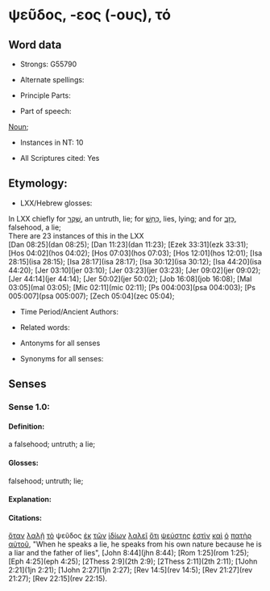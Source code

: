 # ψεῦδος, -εος (-ους), τό 

<!-- Status: S2=NeedsFinalCheck -->
<!-- Lexica used for edits: BDAG, FFM, LN, A-S  -->

## Word data

* Strongs: G55790

* Alternate spellings:

* Principle Parts: 

* Part of speech: 

[Noun](http://ugg.readthedocs.io/en/latest/noun.html); 

* Instances in NT: 10

* All Scriptures cited: Yes

## Etymology: 

* LXX/Hebrew glosses: 

In LXX chiefly for [שֶׁקֶר](//en-uhl/H8267), an untruth, lie;
for [כַּחַשׁ](//en-uhl/H3585), lies, lying; 
and for [כָּזָב](//en-uhl/H3577), falsehood, a lie;   
There are 23 instances of this in the LXX   
[Dan 08:25](dan 08:25); [Dan 11:23](dan 11:23); [Ezek 33:31](ezk 33:31); [Hos 04:02](hos 04:02); [Hos 07:03](hos 07:03); 
[Hos 12:01](hos 12:01); [Isa 28:15](isa 28:15); [Isa 28:17](isa 28:17); [Isa 30:12](isa 30:12); [Isa 44:20](isa 44:20); 
[Jer 03:10](jer 03:10); [Jer 03:23](jer 03:23); [Jer 09:02](jer 09:02); [Jer 44:14](jer 44:14); [Jer 50:02](jer 50:02); 
[Job 16:08](job 16:08); [Mal 03:05](mal 03:05); [Mic 02:11](mic 02:11); [Ps 004:003](psa 004:003); [Ps 005:007](psa 005:007); 
[Zech 05:04](zec 05:04); 
    
* Time Period/Ancient Authors: 

* Related words: 

* Antonyms for all senses

* Synonyms for all senses: 

## Senses 

### Sense 1.0: 

#### Definition: 

a falsehood; untruth; a lie;   

#### Glosses: 

falsehood; untruth; lie; 

#### Explanation: 

#### Citations: 

[ὅταν](../G37520/01.md) [λαλῇ](../G29800/01.md) [τὸ](../G35880/01.md) ψεῦδος [ἐκ](../G15370/01.md) [τῶν](../G35880/01.md) [ἰδίων](../G23980/01.md) [λαλεῖ](../G29800/01.md) [ὅτι](../G37540/01.md) [ψεύστης](../G55830/01.md) [ἐστὶν](../G99999/01.md) [καὶ](../G25320/01.md) [ὁ](../G35880/01.md) [πατὴρ](../G39620/01.md) [αὐτοῦ](../G08460/01.md), "When he speaks a lie, he speaks from his own nature because he is a liar and the father of lies", [John 8:44](jhn 8:44); [Rom 1:25](rom 1:25); [Eph 4:25](eph 4:25); [2Thess 2:9](2th 2:9); [2Thess 2:11](2th 2:11); [1John 2:21](1jn 2:21); [1John 2:27](1jn 2:27); [Rev 14:5](rev 14:5); [Rev 21:27](rev 21:27); [Rev 22:15](rev 22:15).

